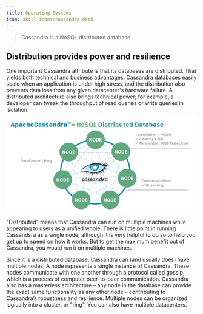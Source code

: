 ```yaml
---
title: Operating Systems
icon: skill-icons:cassandra-dark
---
```


> Cassandra is a NoSQL distributed database.

## Distribution provides power and resilience

One important Cassandra attribute is that its databases are distributed. That yields both technical and business advantages.
Cassandra databases easily scale when an application is under high stress, and the distribution also prevents data loss from
any given datacenter's hardware failure. A distributed architecture also brings technical power;
for example, a developer can tweak the throughput of read queries or write queries in isolation.

![distribution](cassandra/image.png)

"Distributed" means that Cassandra can run on multiple machines while appearing to users as a unified whole.
There is little point in running Cassandsra as a single node, although it is very helpful to do so to help
you get up to speed on how it works. But to get the maximum benefit out of Cassandra, you would run it on multiple machines.

Since it is a distributed database, Cassandra can (and usually does) have multiple nodes. A node represents a single instance of Cassandra. These nodes communicate with one another through a protocol called gossip, which is a process of computer peer-to-peer communication. Cassandra also has a masterless architecture – any node in the database can provide the exact same functionality as any other node – contributing to Cassandra’s robustness and resilience. Multiple nodes can be organized logically into a cluster, or "ring". You can also have multiple datacenters.
